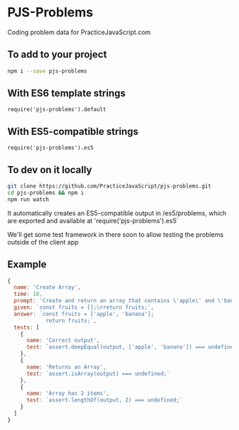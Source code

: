 # PJS-Problems
Coding problem data for PracticeJavaScript.com

## To add to your project
```bash
npm i --save pjs-problems
```

## With ES6 template strings
`require('pjs-problems').default`

## With ES5-compatible strings
`require('pjs-problems').es5`

## To dev on it locally
```bash
git clone https://github.com/PracticeJavaScript/pjs-problems.git
cd pjs-problems && npm i
npm run watch
```

It automatically creates an ES5-compatible output in /es5/problems, which are exported and available at
'require('pjs-problems').es5`

We'll get some test framework in there soon to allow testing the
problems outside of the client app

## Example
```js
{
  name: 'Create Array',
  time: 10,
  prompt: 'Create and return an array that contains \'apple\' and \'banana\'',
  given: `const fruits = [];\rreturn fruits;`,
  answer: `const fruits = ['apple', 'banana'];
            return fruits;`,
  tests: [
    {
      name: 'Correct output',
      test: `assert.deepEqual(output, ['apple', 'banana']) === undefined;`
    },
    {
      name: 'Returns an Array',
      test: `assert.isArray(output) === undefined;`
    },
    {
      name: 'Array has 2 items',
      test: `assert.lengthOf(output, 2) === undefined;`
    }
  ]
}
```
